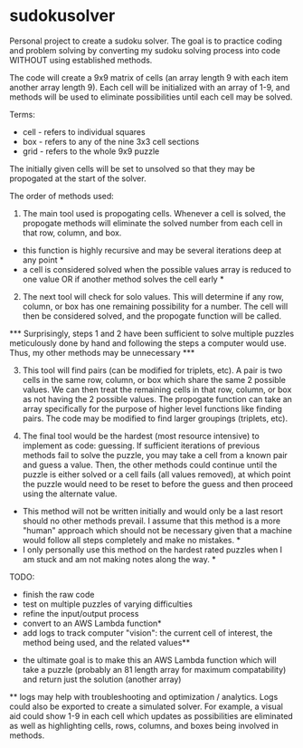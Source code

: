 # sudokusolver
Personal project to create a sudoku solver. The goal is to practice coding and problem solving by converting my sudoku
solving process into code WITHOUT using established methods.

The code will create a 9x9 matrix of cells (an array length 9 with each item another array length 9).
Each cell will be initialized with an array of 1-9, and methods will be used to eliminate possibilities
until each cell may be solved.

Terms:
- cell - refers to individual squares
- box - refers to any of the nine 3x3 cell sections
- grid - refers to the whole 9x9 puzzle

The initially given cells will be set to unsolved so that they may be propogated at the start of the solver.

The order of methods used:

1. The main tool used is propogating cells. Whenever a cell is solved, the propogate methods will eliminate the solved number
from each cell in that row, column, and box.
* this function is highly recursive and may be several iterations deep at any point *
* a cell is considered solved when the possible values array is reduced to one value OR if another method solves the cell early *

2. The next tool will check for solo values. This will determine if any row, column, or box has one remaining possibility for a number.
The cell will then be considered solved, and the propogate function will be called.

*** Surprisingly, steps 1 and 2 have been sufficient to solve multiple puzzles meticulously done by hand and following the steps
a computer would use. Thus, my other methods may be unnecessary ***

3. This tool will find pairs (can be modified for triplets, etc). A pair is two cells in the same row, column, or box which
share the same 2 possible values. We can then treat the remaining cells in that row, column, or box as not having the 2 possible values.
The propogate function can take an array specifically for the purpose of higher level functions like finding pairs. The code may be
modified to find larger groupings (triplets, etc).

4. The final tool would be the hardest (most resource intensive) to implement as code: guessing. If sufficient iterations of previous
methods fail to solve the puzzle, you may take a cell from a known pair and guess a value. Then, the other methods could continue until
the puzzle is either solved or a cell fails (all values removed), at which point the puzzle would need to be reset to before the guess
and then proceed using the alternate value.
* This method will not be written initially and would only be a last resort should no other methods prevail. I assume that this method
is a more "human" approach which should not be necessary given that a machine would follow all steps completely and make no mistakes. *
* I only personally use this method on the hardest rated puzzles when I am stuck and am not making notes along the way. *

TODO:
- finish the raw code
- test on multiple puzzles of varying difficulties
- refine the input/output process
- convert to an AWS Lambda function*
- add logs to track computer "vision": the current cell of interest, the method being used, and the related values**

* the ultimate goal is to make this an AWS Lambda function which will take a puzzle
(probably an 81 length array for maximum compatability) and return just the solution (another array)

** logs may help with troubleshooting and optimization / analytics. Logs could also be exported to create a simulated
solver. For example, a visual aid could show 1-9 in each cell which updates as possibilities are eliminated as well as
highlighting cells, rows, columns, and boxes being involved in methods.
